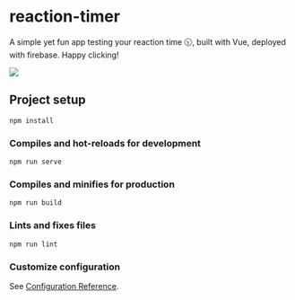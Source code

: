 # reaction-timer
A simple yet fun app testing your reaction time 🕥, built with Vue, deployed with firebase. Happy clicking!

<a href = "https://test-your-reaction.web.app/">
  <img src="https://qiushi.rbind.io/project/reaction-timer/featured_hudb2fc5e85c10db3c625054073b6cf37e_31949_720x0_resize_lanczos_2.png">
</a>

## Project setup
```
npm install
```

### Compiles and hot-reloads for development
```
npm run serve
```

### Compiles and minifies for production
```
npm run build
```

### Lints and fixes files
```
npm run lint
```

### Customize configuration
See [Configuration Reference](https://cli.vuejs.org/config/).
